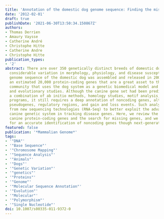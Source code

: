 ```yaml
---
title: 'Annotation of the domestic dog genome sequence: Finding the missing genes'
date: '2012-02-01'
draft: true
publishDate: '2021-06-30T13:50:34.150867Z'
authors:
- Thomas Derrien
- Amaury Vaysse
- Catherine André
- Christophe Hitte
- Catherine Andre
- Christophe Hitte
publication_types:
- '2'
abstract: There are over 350 genetically distinct breeds of domestic dog that present
  considerable variation in morphology, physiology, and disease susceptibility. The
  genome sequence of the domestic dog was assembled and released in 2005, providing
  an estimated 20,000 protein-coding genes that are a great asset to the scientific
  community that uses the dog system as a genetic biomedical model and for comparative
  and evolutionary studies. Although the canine gene set had been predicted using
  a combination of ab initio methods, homology studies, motif analysis, and similarity-based
  programs, it still requires a deep annotation of noncoding genes, alternative splicing,
  pseudogenes, regulatory regions, and gain and loss events. Such analyses could benefit
  from new sequencing technologies (RNA-Seq) to better exploit the advantages of the
  canine genetic system in tracking disease genes. Here, we review the catalog of
  canine protein-coding genes and the search for missing genes, and we propose rationales
  for an accurate identification of noncoding genes though next-generation sequencing.
featured: false
publication: '*Mammalian Genome*'
tags:
- '"DNA"'
- '"Base Sequence"'
- '"Chromosome Mapping"'
- '"Sequence Analysis"'
- '"Animals"'
- '"Dogs"'
- '"Genetic Variation"'
- '"genetics"'
- '"Proteins"'
- '"Genome"'
- '"Molecular Sequence Annotation"'
- '"Evolution"'
- '"Molecular"'
- '"Polymorphism"'
- '"Single Nucleotide"'
doi: 10.1007/s00335-011-9372-0
---
```


